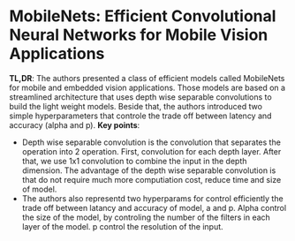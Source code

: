 # MobileNets: Efficient Convolutional Neural Networks for Mobile Vision Applications
**TL,DR**: The authors presented a class of efficient models called MobileNets for mobile and embedded vision applications. Those models are based on a streamlined architecture that uses depth wise separable convolutions to build the light weight models. Beside that, the authors introduced two simple hyperparameters that controle the trade off between latency and accuracy (alpha and p).
**Key points**:
- Depth wise separable convolution is the convolution that separates the operation into 2 operation. First, convolution for each depth layer. After that, we use 1x1 convolution to combine the input in the depth dimension. The advantage of the depth wise separable convolution is that do not require much more computiation cost, reduce time and size of model.
- The authors also representd two hyperparams for control efficiently the trade off between latancy and accuracy of model, a and p. Alpha control the size of the model, by controling the number of the filters in each layer of the model. p control the resolution of the input.